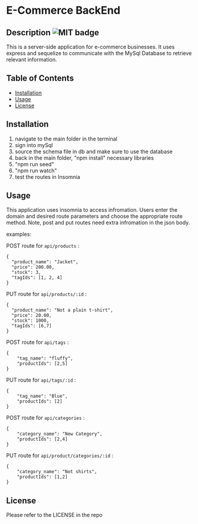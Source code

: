 # E-Commerce BackEnd

## Description ![MIT badge](https://img.shields.io/badge/License-MIT-brightgreen)

This is a server-side application for e-commerce businesses. It uses express and sequelize to communicate with the MySql Database to retrieve relevant information.

## Table of Contents

- [Installation](#installation)
- [Usage](#usage)
- [License](#license)

## Installation

1. navigate to the main folder in the terminal
2. sign into mySql
3. source the schema file in db and make sure to use the database
4. back in the main folder, "npm install" necessary libraries
5. "npm run seed"
6. "npm run watch"
7. test the routes in Insomnia

## Usage

This application uses insomnia to access infromation. Users enter the domain and desired route parameters and choose the appropriate route method. Note, post and put routes need extra infromation in the json body.

examples:

POST route for `api/products` :

```
{
  "product_name": "Jacket",
  "price": 200.00,
  "stock": 3,
  "tagIds": [1, 2, 4]
}
```

PUT route for `api/products/:id` :

```
{
  "product_name": "Not a plain t-shirt",
  "price": 20.00,
  "stock": 1000,
  "tagIds": [6,7]
}
```

POST route for `api/tags` :

```
{
	"tag_name": "fluffy",
	"productIds": [2,5]
}
```

PUT route for `api/tags/:id` :

```
{
	"tag_name": "Blue",
	"productIds": [2]
}
```

POST route for `api/categories` :

```
{
	"category_name": "New Category",
	"productIds": [2,4]
}
```

PUT route for `api/product/categories/:id` :

```
{
	"category_name": "Not shirts",
	"productIds": [1,2]
}
```

## License

Please refer to the LICENSE in the repo
